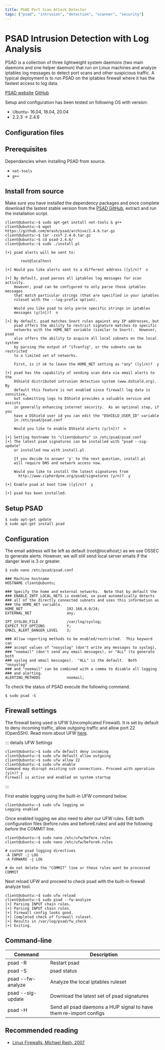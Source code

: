 ```yaml
---
title: PSAD Port Scan Attack Detector
tags: ["psad", "intrusion", "detection", "scanner", "security"]
---
```


# PSAD Intrusion Detection with Log Analysis

<TagLinks />

PSAD is a collection of three lightweight system daemons (two main daemons and one helper daemon) that run on Linux machines and analyze iptables log messages to detect port scans and other suspicious traffic. A typical deployment is to run PSAD on the iptables firewall where it has the fastest access to log data.

[PSAD website](https://cipherdyne.org/psad/) [GitHub](https://github.com/mrash/psad)

Setup and configuration has been tested on following OS with version:

* Ubuntu- 16.04, 18.04, 20.04
* 2.2.3 -> 2.4.6

## Configuration files

## Prerequisites

Dependancies when installing PSAD from source.

* `net-tools`
* `g++`

## Install from source

Make sure you have installed the dependency packages and once complete download the lastest stable version from the [PSAD GitHub](https://github.com/mrash/psad), extract and run the installation script.

```
client@ubuntu:~$ sudo apt-get install net-tools & g++
client@ubuntu:~$ wget https://github.com/mrash/psad/archive/2.4.6.tar.gz
client@ubuntu:~$ tar -zxvf 2.4.6.tar.gz
client@ubuntu:~$ cd psad-2.4.6/
client@ubuntu:~$ sudo ./install.pl
```

```console{5,13,22,32,42,44}
[+] psad alerts will be sent to:

       root@localhost

[+] Would you like alerts sent to a different address ([y]/n)?  n

[+] By default, psad parses all iptables log messages for scan activity.
    However, psad can be configured to only parse those iptables messages
    that match particular strings (that are specified in your iptables
    ruleset with the --log-prefix option).

    Would you like psad to only parse specific strings in iptables
    messages (y/[n])?  n

[+] By default, psad matches Snort rules against any IP addresses, but
    psad offers the ability to restrict signature matches to specific
    networks with the HOME_NET variable (similar to Snort).  However, psad
    also offers the ability to acquire all local subnets on the local system
    by parsing the output of "ifconfig", or the subnets can be restricted
    to a limited set of networks.

    First, is it ok to leave the HOME_NET setting as "any" ([y]/n)?  y

[+] psad has the capability of sending scan data via email alerts to the
    DShield distributed intrusion detection system (www.dshield.org).  By
    default this feature is not enabled since firewall log data is sensitive,
    but submitting logs to DShield provides a valuable service and assists
    in generally enhancing internet security.  As an optional step, if you
    have a DShield user id you can edit the "DSHIELD_USER_ID" variable
    in /etc/psad/psad.conf

    Would you like to enable DShield alerts (y/[n])?  n

[+] Setting hostname to "client@ubuntu" in /etc/psad/psad.conf
[+] The latest psad signatures can be installed with "psad --sig-update"
    or installed now with install.pl.

    If you decide to answer 'y' to the next question, install.pl
    will require DNS and network access now.

    Would you like to install the latest signatures from
      http://www.cipherdyne.org/psad/signatures (y/n)?  y

[+] Enable psad at boot time ([y]/n)?  y

[+] psad has been installed.
```

## Setup PSAD

    $ sudo apt-get update
    $ sudo apt-get install psad

## Configuration

The email address will be left as default (root@localhost;) as we use OSSEC to generate alerts. However, we will still send local server emails if the danger level is 3 or greater.

```bash{4}
$ sudo nano /etc/psad/psad.conf

### Machine hostname
HOSTNAME client@ubuntu;

### Specify the home and external networks.  Note that by default the
### ENABLE_INTF_LOCAL_NETS is enabled, so psad automatically detects
### all of the directly connected subnets and uses this information as
### the HOME_NET variable.
HOME_NET                    192.168.0.0/24;
EXTERNAL_NET                any;

IPT_SYSLOG_FILE             /var/log/syslog;
EXPECT_TCP_OPTIONS		    Y;
EMAIL_ALERT_DANGER_LEVEL	3;

### Allow reporting methods to be enabled/restricted.  This keyword can
### accept values of "nosyslog" (don't write any messages to syslog),
### "noemail" (don't send any email messages), or "ALL" (to generate both
### syslog and email messages).  "ALL" is the default.  Both "nosyslog"
### and "noemail" can be combined with a comma to disable all logging
### and alerting.
ALERTING_METHODS            noemail;
```

To check the status of PSAD execute the following command.

    $ sudo psad -S

## Firewall settings

The firewall being used is UFW (Uncomplicated Firewall). It is set by default to deny incoming traffic, allow outgoing traffic and allow port 22 (OpenSSH). Read more about UFW [here](https://help.ubuntu.com/community/UFW).

::: details UFW Settings
```console
client@ubuntu:~$ sudo ufw default deny incoming
client@ubuntu:~$ sudo ufw default allow outgoing
client@ubuntu:~$ sudo ufw allow 22
client@ubuntu:~$ sudo ufw enable
Command may disrupt existing ssh connections. Proceed with operation (y|n)? y
Firewall is active and enabled on system startup
```
:::

First enable logging using the built-in UFW command below.

```console
client@ubuntu:~$ sudo ufw logging on
Logging enabled
```

Once enabled logging we also need to alter our UFW rules. Edit both configuration files (before.rules and before6.rules) and add the following before the COMMIT line.

```
client@ubuntu:~$ sudo nano /etc/ufw/before.rules
client@ubuntu:~$ sudo nano /etc/ufw/before6.rules
```

```bash{2}
# custom psad logging directives
-A INPUT -j LOG
-A FORWARD -j LOG

# do not delete the "COMMIT" line or these rules wont be processed
COMMIT
```

Next reload UFW and proceed to check psad with the built-in firewall analyze tool.

```
client@ubuntu:~$ sudo ufw reload
client@ubuntu:~$ sudo psad --fw-analyze
[+] Parsing INPUT chain rules.
[+] Parsing INPUT chain rules.
[+] Firewall config looks good.
[+] Completed check of firewall ruleset.
[+] Results in /var/log/psad/fw_check
[+] Exiting.
```

## Command-line

Command|Description
-------|-----------
psad -R | Restart psad
psad -S | psad status
psad --fw-analyze | Analyze the local iptables ruleset
psad --sig-update | Download the latest set of psad signatures
psad -H | Send all psad daemons a HUP signal to have them re-import configs

## Recommended reading <Badge text="affiliate links" type="warning"/>

* [Linux Firewalls, Michael Rash, 2007](https://amzn.to/3gvD0VR)
